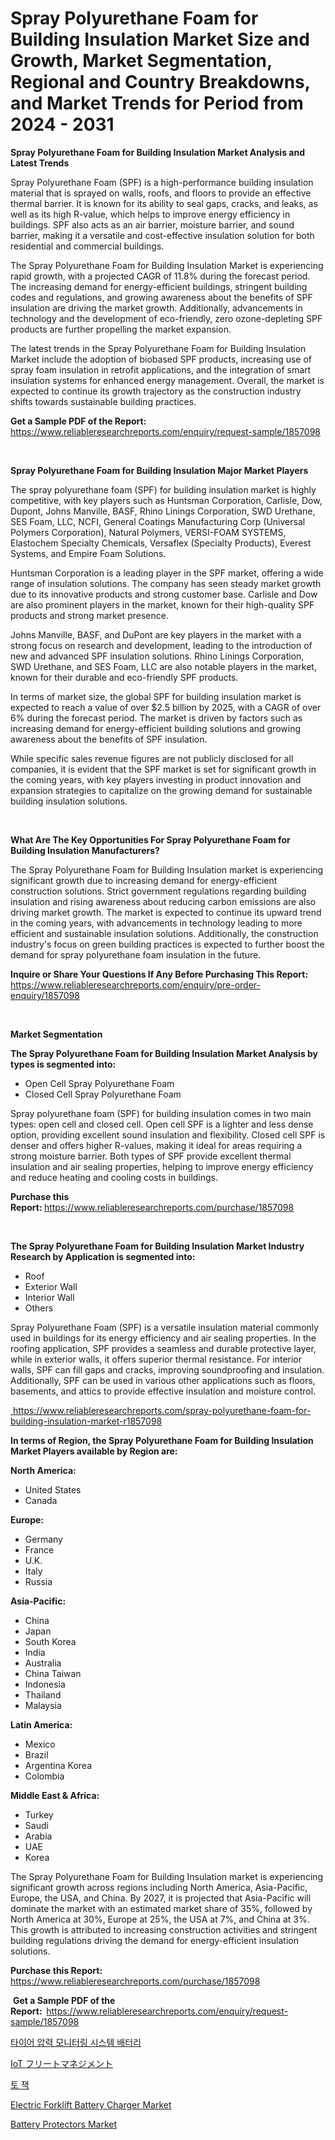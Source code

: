 <p><h1>Spray Polyurethane Foam for Building Insulation Market Size and Growth, Market Segmentation, Regional and Country Breakdowns, and Market Trends for Period from 2024 -  2031</h1></p><p><strong>Spray Polyurethane Foam for Building Insulation Market Analysis and Latest Trends</strong></p>
<p><p>Spray Polyurethane Foam (SPF) is a high-performance building insulation material that is sprayed on walls, roofs, and floors to provide an effective thermal barrier. It is known for its ability to seal gaps, cracks, and leaks, as well as its high R-value, which helps to improve energy efficiency in buildings. SPF also acts as an air barrier, moisture barrier, and sound barrier, making it a versatile and cost-effective insulation solution for both residential and commercial buildings.</p><p>The Spray Polyurethane Foam for Building Insulation Market is experiencing rapid growth, with a projected CAGR of 11.8% during the forecast period. The increasing demand for energy-efficient buildings, stringent building codes and regulations, and growing awareness about the benefits of SPF insulation are driving the market growth. Additionally, advancements in technology and the development of eco-friendly, zero ozone-depleting SPF products are further propelling the market expansion.</p><p>The latest trends in the Spray Polyurethane Foam for Building Insulation Market include the adoption of biobased SPF products, increasing use of spray foam insulation in retrofit applications, and the integration of smart insulation systems for enhanced energy management. Overall, the market is expected to continue its growth trajectory as the construction industry shifts towards sustainable building practices.</p></p>
<p><strong>Get a Sample PDF of the Report:&nbsp;</strong> <a href="https://www.reliableresearchreports.com/enquiry/request-sample/1857098">https://www.reliableresearchreports.com/enquiry/request-sample/1857098</a></p>
<p>&nbsp;</p>
<p><strong>Spray Polyurethane Foam for Building Insulation Major Market Players</strong></p>
<p><p>The spray polyurethane foam (SPF) for building insulation market is highly competitive, with key players such as Huntsman Corporation, Carlisle, Dow, Dupont, Johns Manville, BASF, Rhino Linings Corporation, SWD Urethane, SES Foam, LLC, NCFI, General Coatings Manufacturing Corp (Universal Polymers Corporation), Natural Polymers, VERSI-FOAM SYSTEMS, Elastochem Specialty Chemicals, Versaflex (Specialty Products), Everest Systems, and Empire Foam Solutions.</p><p>Huntsman Corporation is a leading player in the SPF market, offering a wide range of insulation solutions. The company has seen steady market growth due to its innovative products and strong customer base. Carlisle and Dow are also prominent players in the market, known for their high-quality SPF products and strong market presence. </p><p>Johns Manville, BASF, and DuPont are key players in the market with a strong focus on research and development, leading to the introduction of new and advanced SPF insulation solutions. Rhino Linings Corporation, SWD Urethane, and SES Foam, LLC are also notable players in the market, known for their durable and eco-friendly SPF products.</p><p>In terms of market size, the global SPF for building insulation market is expected to reach a value of over $2.5 billion by 2025, with a CAGR of over 6% during the forecast period. The market is driven by factors such as increasing demand for energy-efficient building solutions and growing awareness about the benefits of SPF insulation.</p><p>While specific sales revenue figures are not publicly disclosed for all companies, it is evident that the SPF market is set for significant growth in the coming years, with key players investing in product innovation and expansion strategies to capitalize on the growing demand for sustainable building insulation solutions.</p></p>
<p>&nbsp;</p>
<p><strong>What Are The Key Opportunities For Spray Polyurethane Foam for Building Insulation Manufacturers?</strong></p>
<p><p>The Spray Polyurethane Foam for Building Insulation market is experiencing significant growth due to increasing demand for energy-efficient construction solutions. Strict government regulations regarding building insulation and rising awareness about reducing carbon emissions are also driving market growth. The market is expected to continue its upward trend in the coming years, with advancements in technology leading to more efficient and sustainable insulation solutions. Additionally, the construction industry's focus on green building practices is expected to further boost the demand for spray polyurethane foam insulation in the future.</p></p>
<p><strong>Inquire or Share Your Questions If Any Before Purchasing This Report:</strong> <a href="https://www.reliableresearchreports.com/enquiry/pre-order-enquiry/1857098">https://www.reliableresearchreports.com/enquiry/pre-order-enquiry/1857098</a></p>
<p>&nbsp;</p>
<p><strong>Market Segmentation</strong></p>
<p><strong>The Spray Polyurethane Foam for Building Insulation Market Analysis by types is segmented into:</strong></p>
<p><ul><li>Open Cell Spray Polyurethane Foam</li><li>Closed Cell Spray Polyurethane Foam</li></ul></p>
<p><p>Spray polyurethane foam (SPF) for building insulation comes in two main types: open cell and closed cell. Open cell SPF is a lighter and less dense option, providing excellent sound insulation and flexibility. Closed cell SPF is denser and offers higher R-values, making it ideal for areas requiring a strong moisture barrier. Both types of SPF provide excellent thermal insulation and air sealing properties, helping to improve energy efficiency and reduce heating and cooling costs in buildings.</p></p>
<p><strong>Purchase this Report:&nbsp;</strong><a href="https://www.reliableresearchreports.com/purchase/1857098">https://www.reliableresearchreports.com/purchase/1857098</a></p>
<p>&nbsp;</p>
<p><strong>The Spray Polyurethane Foam for Building Insulation Market Industry Research by Application is segmented into:</strong></p>
<p><ul><li>Roof</li><li>Exterior Wall</li><li>Interior Wall</li><li>Others</li></ul></p>
<p><p>Spray Polyurethane Foam (SPF) is a versatile insulation material commonly used in buildings for its energy efficiency and air sealing properties. In the roofing application, SPF provides a seamless and durable protective layer, while in exterior walls, it offers superior thermal resistance. For interior walls, SPF can fill gaps and cracks, improving soundproofing and insulation. Additionally, SPF can be used in various other applications such as floors, basements, and attics to provide effective insulation and moisture control.</p></p>
<p><a href="https://www.reliableresearchreports.com/spray-polyurethane-foam-for-building-insulation-market-r1857098">&nbsp;https://www.reliableresearchreports.com/spray-polyurethane-foam-for-building-insulation-market-r1857098</a></p>
<p><strong>In terms of Region, the Spray Polyurethane Foam for Building Insulation Market Players available by Region are:</strong></p>
<p>
    <p> <strong> North America: </strong>
        <ul>
            <li>United States</li>
            <li>Canada</li>
        </ul>
        </p> 
    <p> <strong> Europe: </strong>
        <ul>
            <li>Germany</li>
            <li>France</li>
            <li>U.K.</li>
            <li>Italy</li>
            <li>Russia</li>
        </ul>
        </p> 
    <p> <strong> Asia-Pacific: </strong>
        <ul>
            <li>China</li>
            <li>Japan</li>
            <li>South Korea</li>
            <li>India</li>
            <li>Australia</li>
            <li>China Taiwan</li>
            <li>Indonesia</li>
            <li>Thailand</li>
            <li>Malaysia</li>
        </ul>
        </p> 
    <p> <strong> Latin America: </strong>
        <ul>
            <li>Mexico</li>
            <li>Brazil</li>
            <li>Argentina Korea</li>
            <li>Colombia</li>
        </ul>
        </p> 
    <p> <strong> Middle East & Africa: </strong>
        <ul>
            <li>Turkey</li>
            <li>Saudi</li>
            <li>Arabia</li>
            <li>UAE</li>
            <li>Korea</li>
        </ul>
    </p>
    </p>
<p><p>The Spray Polyurethane Foam for Building Insulation market is experiencing significant growth across regions including North America, Asia-Pacific, Europe, the USA, and China. By 2027, it is projected that Asia-Pacific will dominate the market with an estimated market share of 35%, followed by North America at 30%, Europe at 25%, the USA at 7%, and China at 3%. This growth is attributed to increasing construction activities and stringent building regulations driving the demand for energy-efficient insulation solutions.</p></p>
<p><strong>Purchase this Report: </strong><a href="https://www.reliableresearchreports.com/purchase/1857098">https://www.reliableresearchreports.com/purchase/1857098</a></p>
<p>&nbsp;<strong>Get a Sample PDF of the Report:&nbsp;&nbsp;</strong><a href="https://www.reliableresearchreports.com/enquiry/request-sample/1857098">https://www.reliableresearchreports.com/enquiry/request-sample/1857098</a></p>
<p><strong></strong></p>
<p><p><a href="https://github.com/sougarounis/Market-Research-Report-List-3/blob/main/171173564020.md">타이어 압력 모니터링 시스템 배터리</a></p><p><a href="https://github.com/Fatimaklein1/Market-Research-Report-List-1/blob/main/330944165399.md">IoT フリートマネジメント</a></p><p><a href="https://github.com/Howaoole34545/Market-Research-Report-List-1/blob/main/707532364021.md">토 잭</a></p><p><a href="https://www.linkedin.com/pulse/electric-forklift-battery-charger-market-report-reveals-latest-vqiue">Electric Forklift Battery Charger Market</a></p><p><a href="https://www.linkedin.com/pulse/battery-protectors-market-competitive-analysis-trends-forecast-0t8qe">Battery Protectors Market</a></p></p>